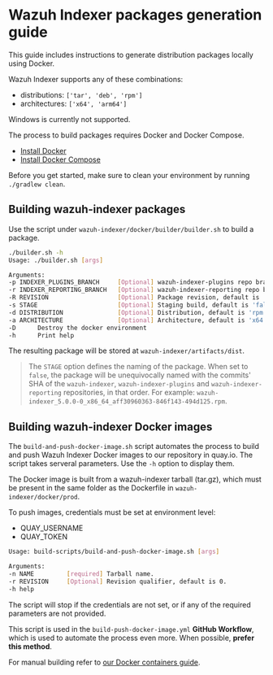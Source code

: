 # Wazuh Indexer packages generation guide

This guide includes instructions to generate distribution packages locally using Docker.

Wazuh Indexer supports any of these combinations:

- distributions: `['tar', 'deb', 'rpm']`
- architectures: `['x64', 'arm64']`

Windows is currently not supported.

The process to build packages requires Docker and Docker Compose.

- [Install Docker](https://docs.docker.com/engine/install/)
- [Install Docker Compose](https://docs.docker.com/compose/install/linux/)

Before you get started, make sure to clean your environment by running `./gradlew clean`.

## Building wazuh-indexer packages

Use the script under `wazuh-indexer/docker/builder/builder.sh` to build a package.

```bash
./builder.sh -h
Usage: ./builder.sh [args]

Arguments:
-p INDEXER_PLUGINS_BRANCH     [Optional] wazuh-indexer-plugins repo branch, default is 'main'.
-r INDEXER_REPORTING_BRANCH   [Optional] wazuh-indexer-reporting repo branch, default is 'main'.
-R REVISION                   [Optional] Package revision, default is '0'.
-s STAGE                      [Optional] Staging build, default is 'false'.
-d DISTRIBUTION               [Optional] Distribution, default is 'rpm'.
-a ARCHITECTURE               [Optional] Architecture, default is 'x64'.
-D      Destroy the docker environment
-h      Print help
```

The resulting package will be stored at `wazuh-indexer/artifacts/dist`.

> The `STAGE` option defines the naming of the package. When set to `false`, the package will be unequivocally named with the commits' SHA of the `wazuh-indexer`, `wazuh-indexer-plugins` and `wazuh-indexer-reporting` repositories, in that order. For example: `wazuh-indexer_5.0.0-0_x86_64_aff30960363-846f143-494d125.rpm`.

## Building wazuh-indexer Docker images

The `build-and-push-docker-image.sh` script automates the process to build and push Wazuh Indexer Docker images to our repository in quay.io. The script takes serveral parameters. Use the `-h` option to display them.

The Docker image is built from a wazuh-indexer tarball (tar.gz), which must be present in the same folder as the Dockerfile in `wazuh-indexer/docker/prod`.

To push images, credentials must be set at environment level:

- QUAY_USERNAME
- QUAY_TOKEN

```bash
Usage: build-scripts/build-and-push-docker-image.sh [args]

Arguments:
-n NAME         [required] Tarball name.
-r REVISION     [Optional] Revision qualifier, default is 0.
-h help
```

The script will stop if the credentials are not set, or if any of the required parameters are not provided.

This script is used in the `build-push-docker-image.yml` **GitHub Workflow**, which is used to automate the process even more. When possible, **prefer this method**.

For manual building refer to [our Docker containers guide](../docker/README.md).
